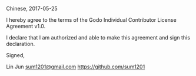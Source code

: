 Chinese, 2017-05-25

I hereby agree to the terms of the Godo Individual Contributor License
Agreement v1.0.

I declare that I am authorized and able to make this agreement and sign this
declaration.

Signed,

Lin Jun sum1201@gmail.com https://github.com/sum1201
